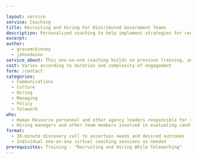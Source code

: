 ```yaml
---

layout: service
service: Coaching
title: Recruiting and Hiring For Distributed Government Teams
description: Personalized coaching to help implement strategies for recruiting and hiring into distributed government teams
excerpt: 
author: 
  - gracemckinney
  - johnoduinn
service_about: This one-on-one coaching builds on previous training, and will help you solve your agency’s specific implementation challenges around hiring for distributed (remote / telework) teams. Modernizing your recruiting, hiring, and onboarding processes to work well in a virtual environment will increase your team’s resilience, diversity, and retention.
cost: Varies according to duration and complexity of engagement
form: /contact
categories:
  - Communications
  - Culture
  - Hiring
  - Managing
  - Policy
  - Telework
who:
  - Human Resource personnel and other agency leaders responsible for recruiting and hiring
  - Hiring managers and other team members involved in evaluating candidates
format:
  - 30-minute discovery call to ascertain needs and desired outcomes
  - Individual one-on-one virtual coaching sessions as needed
prerequisites: Training - "Recruiting and Hiring While Teleworking"
---
```

